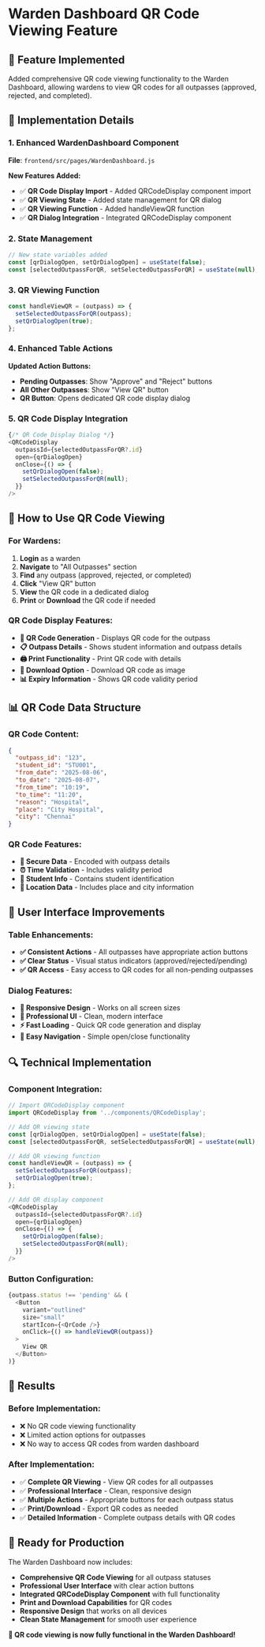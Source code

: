 # Warden Dashboard QR Code Viewing Feature

## 🎯 **Feature Implemented**
Added comprehensive QR code viewing functionality to the Warden Dashboard, allowing wardens to view QR codes for all outpasses (approved, rejected, and completed).

## 🔧 **Implementation Details**

### **1. Enhanced WardenDashboard Component**
**File**: `frontend/src/pages/WardenDashboard.js`

**New Features Added:**
- ✅ **QR Code Display Import** - Added QRCodeDisplay component import
- ✅ **QR Viewing State** - Added state management for QR dialog
- ✅ **QR Viewing Function** - Added handleViewQR function
- ✅ **QR Dialog Integration** - Integrated QRCodeDisplay component

### **2. State Management**
```javascript
// New state variables added
const [qrDialogOpen, setQrDialogOpen] = useState(false);
const [selectedOutpassForQR, setSelectedOutpassForQR] = useState(null);
```

### **3. QR Viewing Function**
```javascript
const handleViewQR = (outpass) => {
  setSelectedOutpassForQR(outpass);
  setQrDialogOpen(true);
};
```

### **4. Enhanced Table Actions**
**Updated Action Buttons:**
- **Pending Outpasses**: Show "Approve" and "Reject" buttons
- **All Other Outpasses**: Show "View QR" button
- **QR Button**: Opens dedicated QR code display dialog

### **5. QR Code Display Integration**
```javascript
{/* QR Code Display Dialog */}
<QRCodeDisplay
  outpassId={selectedOutpassForQR?.id}
  open={qrDialogOpen}
  onClose={() => {
    setQrDialogOpen(false);
    setSelectedOutpassForQR(null);
  }}
/>
```

## 🚀 **How to Use QR Code Viewing**

### **For Wardens:**
1. **Login** as a warden
2. **Navigate** to "All Outpasses" section
3. **Find** any outpass (approved, rejected, or completed)
4. **Click** "View QR" button
5. **View** the QR code in a dedicated dialog
6. **Print** or **Download** the QR code if needed

### **QR Code Display Features:**
- **📱 QR Code Generation** - Displays QR code for the outpass
- **📋 Outpass Details** - Shows student information and outpass details
- **🖨️ Print Functionality** - Print QR code with details
- **💾 Download Option** - Download QR code as image
- **📊 Expiry Information** - Shows QR code validity period

## 📊 **QR Code Data Structure**

### **QR Code Content:**
```json
{
  "outpass_id": "123",
  "student_id": "STU001",
  "from_date": "2025-08-06",
  "to_date": "2025-08-07",
  "from_time": "10:19",
  "to_time": "11:20",
  "reason": "Hospital",
  "place": "City Hospital",
  "city": "Chennai"
}
```

### **QR Code Features:**
- **🔐 Secure Data** - Encoded with outpass details
- **⏰ Time Validation** - Includes validity period
- **👤 Student Info** - Contains student identification
- **📍 Location Data** - Includes place and city information

## 🎯 **User Interface Improvements**

### **Table Enhancements:**
- **✅ Consistent Actions** - All outpasses have appropriate action buttons
- **✅ Clear Status** - Visual status indicators (approved/rejected/pending)
- **✅ QR Access** - Easy access to QR codes for all non-pending outpasses

### **Dialog Features:**
- **📱 Responsive Design** - Works on all screen sizes
- **🎨 Professional UI** - Clean, modern interface
- **⚡ Fast Loading** - Quick QR code generation and display
- **🔄 Easy Navigation** - Simple open/close functionality

## 🔍 **Technical Implementation**

### **Component Integration:**
```javascript
// Import QRCodeDisplay component
import QRCodeDisplay from '../components/QRCodeDisplay';

// Add QR viewing state
const [qrDialogOpen, setQrDialogOpen] = useState(false);
const [selectedOutpassForQR, setSelectedOutpassForQR] = useState(null);

// Add QR viewing function
const handleViewQR = (outpass) => {
  setSelectedOutpassForQR(outpass);
  setQrDialogOpen(true);
};

// Add QR display component
<QRCodeDisplay
  outpassId={selectedOutpassForQR?.id}
  open={qrDialogOpen}
  onClose={() => {
    setQrDialogOpen(false);
    setSelectedOutpassForQR(null);
  }}
/>
```

### **Button Configuration:**
```javascript
{outpass.status !== 'pending' && (
  <Button
    variant="outlined"
    size="small"
    startIcon={<QrCode />}
    onClick={() => handleViewQR(outpass)}
  >
    View QR
  </Button>
)}
```

## 🎉 **Results**

### **Before Implementation:**
- ❌ No QR code viewing functionality
- ❌ Limited action options for outpasses
- ❌ No way to access QR codes from warden dashboard

### **After Implementation:**
- ✅ **Complete QR Viewing** - View QR codes for all outpasses
- ✅ **Professional Interface** - Clean, responsive design
- ✅ **Multiple Actions** - Appropriate buttons for each outpass status
- ✅ **Print/Download** - Export QR codes as needed
- ✅ **Detailed Information** - Complete outpass details with QR codes

## 🚀 **Ready for Production**

The Warden Dashboard now includes:
- **Comprehensive QR Code Viewing** for all outpass statuses
- **Professional User Interface** with clear action buttons
- **Integrated QRCodeDisplay Component** with full functionality
- **Print and Download Capabilities** for QR codes
- **Responsive Design** that works on all devices
- **Clean State Management** for smooth user experience

**🎯 QR code viewing is now fully functional in the Warden Dashboard!** 